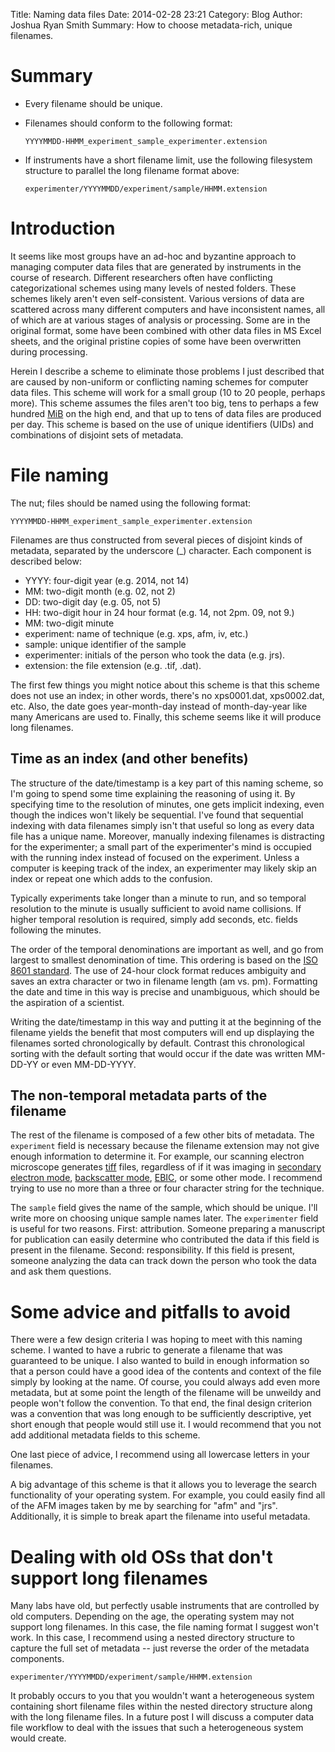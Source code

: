 Title: Naming data files
Date: 2014-02-28 23:21
Category: Blog
Author: Joshua Ryan Smith
Summary: How to choose metadata-rich, unique filenames.

Summary
=======
  * Every filename should be unique.
  * Filenames should conform to the following format:
    
    `YYYYMMDD-HHMM_experiment_sample_experimenter.extension`

  * If instruments have a short filename limit, use the following filesystem structure to parallel the long filename format above:

    `experimenter/YYYYMMDD/experiment/sample/HHMM.extension`

Introduction
============
It seems like most groups have an ad-hoc and byzantine approach to managing computer data files that are generated by instruments in the course of research. Different researchers often have conflicting categorizational schemes using many levels of nested folders. These schemes likely aren't even self-consistent. Various versions of data are scattered across many different computers and have inconsistent names, all of which are at various stages of analysis or processing. Some are in the original format, some have been combined with other data files in MS Excel sheets, and the original pristine copies of some have been overwritten during processing.

Herein I describe a scheme to eliminate those problems I just described that are caused by non-uniform or conflicting naming schemes for computer data files. This scheme will work for a small group (10 to 20 people, perhaps more). This scheme assumes the files aren't too big, tens to perhaps a few hundred [MiB](https://en.wikipedia.org/wiki/MiB) on the high end, and that up to tens of data files are produced per day. This scheme is based on the use of unique identifiers (UIDs) and combinations of disjoint sets of metadata.

File naming
===========
The nut; files should be named using the following format:

  `YYYYMMDD-HHMM_experiment_sample_experimenter.extension`

Filenames are thus constructed from several pieces of disjoint kinds of metadata, separated by the underscore (_) character. Each component is described below:

  * YYYY: four-digit year (e.g. 2014, not 14)
  * MM: two-digit month (e.g. 02, not 2)
  * DD: two-digit day (e.g. 05, not 5)
  * HH: two-digit hour in 24 hour format (e.g. 14, not 2pm. 09, not 9.)
  * MM: two-digit minute
  * experiment: name of technique (e.g. xps, afm, iv, etc.)
  * sample: unique identifier of the sample
  * experimenter: initials of the person who took the data (e.g. jrs).
  * extension: the file extension (e.g. .tif, .dat).

The first few things you might notice about this scheme is that this scheme does not use an index; in other words, there's no xps0001.dat, xps0002.dat, etc. Also, the date goes year-month-day instead of month-day-year like many Americans are used to. Finally, this scheme seems like it will produce long filenames.

Time as an index (and other benefits)
-------------------------------------
The structure of the date/timestamp is a key part of this naming scheme, so I'm going to spend some time explaining the reasoning of using it. By specifying time to the resolution of minutes, one gets implicit indexing, even though the indices won't likely be sequential. I've found that sequential indexing with data filenames simply isn't that useful so long as every data file has a unique name. Moreover, manually indexing filenames is distracting for the experimenter; a small part of the experimenter's mind is occupied with the running index instead of focused on the experiment. Unless a computer is keeping track of the index, an experimenter may likely skip an index or repeat one which adds to the confusion.

Typically experiments take longer than a minute to run, and so temporal resolution to the minute is usually sufficient to avoid name collisions. If higher temporal resolution is required, simply add seconds, etc. fields following the minutes.

The order of the temporal denominations are important as well, and go from largest to smallest denomination of time. This ordering is based on the [ISO 8601 standard](http://en.wikipedia.org/wiki/ISO_8601). The use of 24-hour clock format reduces ambiguity and saves an extra character or two in filename length (am vs. pm). Formatting the date and time in this way is precise and unambiguous, which should be the aspiration of a scientist.

Writing the date/timestamp in this way and putting it at the beginning of the filename yields the benefit that most computers will end up displaying the filenames sorted chronologically by default. Contrast this chronological sorting with the default sorting that would occur if the date was written MM-DD-YY or even MM-DD-YYYY.

The non-temporal metadata parts of the filename
-----------------------------------------------
The rest of the filename is composed of a few other bits of metadata. The `experiment` field is necessary because the filename extension may not give enough information to determine it. For example, our scanning electron microscope generates [tiff](http://en.wikipedia.org/wiki/Tagged_Image_File_Format) files, regardless of if it was imaging in [secondary electron mode](http://en.wikipedia.org/wiki/Scanning_electron_microscope#Detection_of_secondary_electrons), [backscatter mode](http://en.wikipedia.org/wiki/Scanning_electron_microscope#Detection_of_backscattered_electrons), [EBIC](http://en.wikipedia.org/wiki/Electron_beam-induced_current), or some other mode. I recommend trying to use no more than a three or four character string for the technique.

The `sample` field gives the name of the sample, which should be unique. I'll write more on choosing unique sample names later. The `experimenter` field is useful for two reasons. First: attribution. Someone preparing a manuscript for publication can easily determine who contributed the data if this field is present in the filename. Second: responsibility. If this field is present, someone analyzing the data can track down the person who took the data and ask them questions.

Some advice and pitfalls to avoid
=================================
There were a few design criteria I was hoping to meet with this naming scheme. I wanted to have a rubric to generate a filename that was guaranteed to be unique. I also wanted to build in enough information so that a person could have a good idea of the contents and context of the file simply by looking at the name. Of course, you could always add even more metadata, but at some point the length of the filename will be unweildy and people won't follow the convention. To that end, the final design criterion was a convention that was long enough to be sufficiently descriptive, yet short enough that people would still use it. I would recommend that you not add additional metadata fields to this scheme.

One last piece of advice, I recommend using all lowercase letters in your filenames.

A big advantage of this scheme is that it allows you to leverage the search functionality of your operating system. For example, you could easily find all of the AFM images taken by me by searching for "afm" and "jrs". Additionally, it is simple to break apart the filename into useful metadata.

Dealing with old OSs that don't support long filenames
======================================================
Many labs have old, but perfectly usable instruments that are controlled by old computers. Depending on the age, the operating system may not support long filenames. In this case, the file naming format I suggest won't work. In this case, I recommend using a nested directory structure to capture the full set of metadata -- just reverse the order of the metadata components.

  `experimenter/YYYYMMDD/experiment/sample/HHMM.extension`

It probably occurs to you that you wouldn't want a heterogeneous system containing short filename files within the nested directory structure along with the long filename files. In a future post I will discuss a computer data file workflow to deal with the issues that such a heterogeneous system would create.
